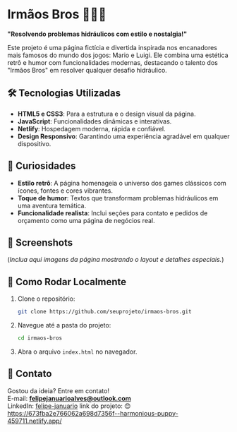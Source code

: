 # Irmãos Bros 🚿👨‍🔧

**"Resolvendo problemas hidráulicos com estilo e nostalgia!"**

Este projeto é uma página fictícia e divertida inspirada nos encanadores mais famosos do mundo dos jogos: Mario e Luigi. Ele combina uma estética retrô e humor com funcionalidades modernas, destacando o talento dos "Irmãos Bros" em resolver qualquer desafio hidráulico.

## 🛠️ Tecnologias Utilizadas

- **HTML5 e CSS3**: Para a estrutura e o design visual da página.  
- **JavaScript**: Funcionalidades dinâmicas e interativas.  
- **Netlify**: Hospedagem moderna, rápida e confiável.  
- **Design Responsivo**: Garantindo uma experiência agradável em qualquer dispositivo.  

## 🌟 Curiosidades

- **Estilo retrô**: A página homenageia o universo dos games clássicos com ícones, fontes e cores vibrantes.  
- **Toque de humor**: Textos que transformam problemas hidráulicos em uma aventura temática.  
- **Funcionalidade realista**: Inclui seções para contato e pedidos de orçamento como uma página de negócios real.  

## 📸 Screenshots

(*Inclua aqui imagens da página mostrando o layout e detalhes especiais.*)

## 🚀 Como Rodar Localmente

1. Clone o repositório:
   ```bash
   git clone https://github.com/seuprojeto/irmaos-bros.git
   ```
2. Navegue até a pasta do projeto:
   ```bash
   cd irmaos-bros
   ```
3. Abra o arquivo `index.html` no navegador.

## 📩 Contato

Gostou da ideia? Entre em contato!  
E-mail: **felipejanuarioalves@outlook.com**  
LinkedIn: [felipe-januario]([https://linkedin.com/in/seuperfil])
link do projeto: 😊 [https://673fba2e766062a698d7356f--harmonious-puppy-459711.netlify.app/
](https://harmonious-puppy-459711.netlify.app/)
